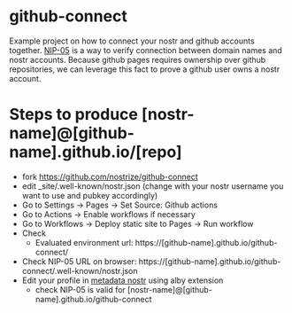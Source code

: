 # github-connect

Example project on how to connect your nostr and github accounts together.
[NIP-05](https://github.com/nostr-protocol/nips/blob/master/05.md) is a way to verify connection between domain names and nostr accounts. Because github pages requires ownership over github repositories, we can leverage this fact to prove a github user owns a nostr account.

# Steps to produce [nostr-name]@[github-name].github.io/[repo]

* fork https://github.com/nostrize/github-connect
* edit _site/.well-known/nostr.json (change with your nostr username you want to use and pubkey accordingly)
* Go to Settings -> Pages -> Set Source: Github actions
* Go to Actions -> Enable workflows if necessary
* Go to Workflows -> Deploy static site to Pages -> Run workflow
* Check 
  * Evaluated environment url: https://[github-name].github.io/github-connect/
* Check NIP-05 URL on browser: https://[github-name].github.io/github-connect/.well-known/nostr.json
* Edit your profile in [metadata nostr](https://metadata.nostr.com/) using alby extension
  * check NIP-05 is valid for [nostr-name]@[github-name].github.io/github-connect